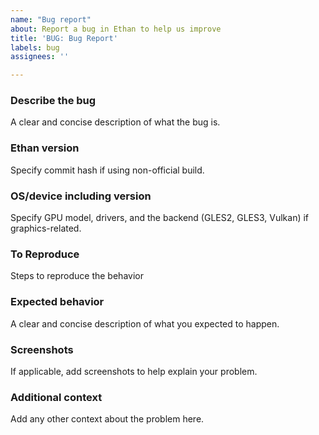 ```yaml
---
name: "Bug report"
about: Report a bug in Ethan to help us improve
title: 'BUG: Bug Report'
labels: bug
assignees: ''

---
```


<!-- Please search existing issues for potential duplicates before filing yours:
 https://github.com/zZnghialamZz/Ethan/issues?q= -->

### Describe the bug

A clear and concise description of what the bug is.

### Ethan version

Specify commit hash if using non-official build.

### OS/device including version

Specify GPU model, drivers, and the backend (GLES2, GLES3, Vulkan) if 
graphics-related.

### To Reproduce

Steps to reproduce the behavior

### Expected behavior

A clear and concise description of what you expected to happen.

### Screenshots

If applicable, add screenshots to help explain your problem.

### Additional context

Add any other context about the problem here.
